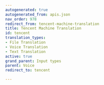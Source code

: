 ```yaml
---
autogenerated: true
autogenerated_from: apis.json
nav_order: 978
redirect_from: tencent-machine-translation
title: Tencent Machine Translation
id: tencent
translation_types:
- File Translation
- Voice Translation
- Text Translation
active: true
grand_parent: Input types
parent: Voice
redirect_to: tencent

---
```


